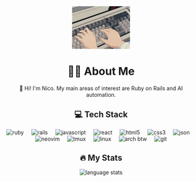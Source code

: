 <div align="center">
    <img src="img/anime_computer-keyboard.gif" width="30%">
</div>
<h1 align="Center">👨‍💻 About Me</h1>
<p align="center">🤝 Hi! I'm Nico. My main areas of interest are Ruby on Rails and AI automation.</p>

###

<h2 align="center">💻 Tech Stack</h2>
<p align="center">
    <img src="https://cdn.jsdelivr.net/gh/devicons/devicon@latest/icons/ruby/ruby-plain-wordmark.svg" alt="ruby" width="42" height="42"/>
    <img width="12"/>
    <img src="https://cdn.jsdelivr.net/gh/devicons/devicon@latest/icons/rails/rails-plain-wordmark.svg" alt="rails" width="42" height="42"/>
    <img width="12"/>
    <img src="https://cdn.jsdelivr.net/gh/devicons/devicon@latest/icons/javascript/javascript-original.svg" alt="javascript" width="42" height="42"/>
    <img width="12"/>
    <img src="https://cdn.jsdelivr.net/gh/devicons/devicon@latest/icons/react/react-original-wordmark.svg" alt="react" width="42" height="42"/>
    <img width="12"/>
    <img src="https://cdn.jsdelivr.net/gh/devicons/devicon@latest/icons/html5/html5-original-wordmark.svg" alt="html5" width="42" height="42"/>
    <img width="12"/>
    <img src="https://cdn.jsdelivr.net/gh/devicons/devicon@latest/icons/css3/css3-original-wordmark.svg" alt="css3" width="42" height="42"/>
    <img width="12"/>
    <img src="https://cdn.jsdelivr.net/gh/devicons/devicon@latest/icons/json/json-original.svg" alt="json" width="42" height="42"/>
    <img width="12"/>
    <img src="https://cdn.jsdelivr.net/gh/devicons/devicon@latest/icons/neovim/neovim-original.svg" alt="neovim" width="42" height="42"/>
    <img width="12"/>
    <img src="https://cdn.jsdelivr.net/gh/devicons/devicon@latest/icons/tmux/tmux-original.svg" alt="tmux" width="42" height="42"/>
    <img width="12"/>
    <img src="https://cdn.jsdelivr.net/gh/devicons/devicon@latest/icons/linux/linux-original.svg" alt="linux" width="42" height="42"/></a>
    <img width="12"/>
    <img src="https://cdn.jsdelivr.net/gh/devicons/devicon@latest/icons/archlinux/archlinux-original.svg" alt="arch btw" width="42" height="42"/>
    <img width="12"/>
    <img src="https://cdn.jsdelivr.net/gh/devicons/devicon@latest/icons/git/git-original.svg" alt="git" width="42" height="42"/>
</p>

###

<h2 align="center">🔥 My Stats</h2>
<div align="center">
    <img src="https://github-readme-stats.vercel.app/api/top-langs/?username=nicodmp&theme=tokyonight&hide_border=false&include_all_commits=false&count_private=false&layout=donut" alt="language stats"/>
</div>

###
